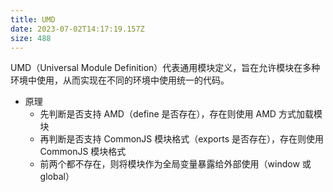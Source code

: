 ```yaml
---
title: UMD
date: 2023-07-02T14:17:19.157Z
size: 488
---
```

UMD（Universal Module Definition）代表通用模块定义，旨在允许模块在多种环境中使用，从而实现在不同的环境中使用统一的代码。

- 原理
  - 先判断是否支持 AMD（define 是否存在），存在则使用 AMD 方式加载模块
  - 再判断是否支持 CommonJS 模块格式（exports 是否存在），存在则使用 CommonJS 模块格式
  - 前两个都不存在，则将模块作为全局变量暴露给外部使用（window 或 global）
